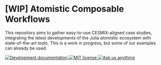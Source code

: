 # [WIP] Atomistic Composable Workflows

This repository aims to gather easy-to-use CESMIX-aligned case studies, integrating the latest developments of the Julia atomistic ecosystem with state-of-the-art tools. This is a work in progress, but some of our examples can already be used.


<!--<a href="https://cesmix-mit.github.io/AtomisticComposableWorkflows/stable">
<img alt="Stable documentation" src="https://img.shields.io/badge/documentation-stable%20release-blue?style=flat-square">
</a>-->
<a href="https://cesmix-mit.github.io/AtomisticComposableWorkflows/dev">
<img alt="Development documentation" src="https://img.shields.io/badge/documentation-in%20development-orange?style=flat-square">
</a>
<a href="https://mit-license.org">
<img alt="MIT license" src="https://img.shields.io/badge/License-MIT-blue.svg?style=flat-square">
</a>
<a href="https://github.com/cesmix-mit/AtomisticComposableWorkflows/issues/new">
<img alt="Ask us anything" src="https://img.shields.io/badge/Ask%20us-anything-1abc9c.svg?style=flat-square">
</a>
